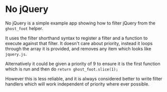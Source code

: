 # No jQuery

No jQuery is a simple example app showing how to filter jQuery from the `ghost_foot` helper.

It uses the filter shorthand syntax to register a filter and a function to execute against that filter. It doesn't care
about priority, instead it loops through the array it is provided, and removes any item which looks like
`jquery.js`.

Alternatively it could be given a priority of 9 to ensure it is the first function which is run and then do
`return ghost_foot.slice(1);`

However this is less reliable, and it is always considered better to write filter handlers which will work independent
of priority where ever possible.
